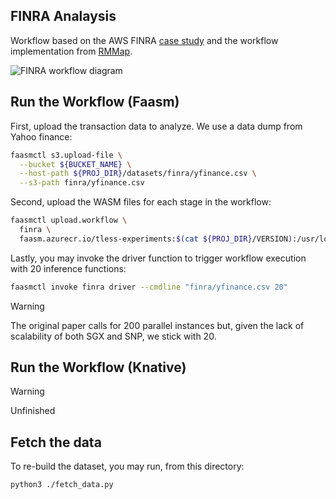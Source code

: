 ## FINRA Analaysis

Workflow based on the AWS FINRA [case study](
https://aws.amazon.com/solutions/case-studies/finra-data-validation/) and the
workflow implementation from [RMMap](
https://dl.acm.org/doi/abs/10.1145/3627703.3629568).

![FINRA workflow diagram](./serverless_workflows_finra.png)

## Run the Workflow (Faasm)

First, upload the transaction data to analyze. We use a data dump from Yahoo
finance:

```bash
faasmctl s3.upload-file \
  --bucket ${BUCKET_NAME} \
  --host-path ${PROJ_DIR}/datasets/finra/yfinance.csv \
  --s3-path finra/yfinance.csv
```

Second, upload the WASM files for each stage in the workflow:

```bash
faasmctl upload.workflow \
  finra \
  faasm.azurecr.io/tless-experiments:$(cat ${PROJ_DIR}/VERSION):/usr/local/faasm/wasm/finra
```

Lastly, you may invoke the driver function to trigger workflow execution
with 20 inference functions:

```bash
faasmctl invoke finra driver --cmdline "finra/yfinance.csv 20"
```

> [!WARNING]
> The original paper calls for 200 parallel instances but, given the lack of
> scalability of both SGX and SNP, we stick with 20.

## Run the Workflow (Knative)

> [!WARNING]
> Unfinished

## Fetch the data

To re-build the dataset, you may run, from this directory:

```bash
python3 ./fetch_data.py
```
